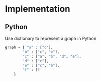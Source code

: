 # Implementation

## Python

Use dictionary to represent a graph in Python

```python
graph = { "a" : ["c"],
        "b" : ["c", "e"],
        "c" : ["a", "b", "d", "e"],
        "d" : ["c"],
        "e" : ["c", "b"],
        "f" : []
    }
```
